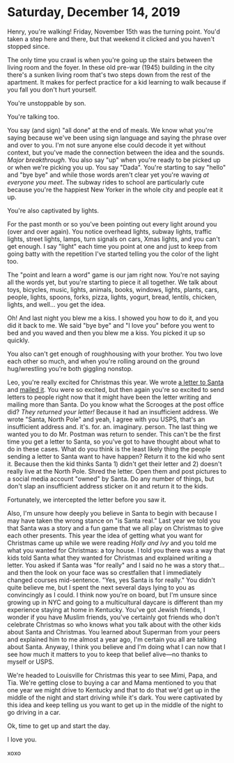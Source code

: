 # Saturday, December 14, 2019

Henry, you're walking! Friday, November 15th was the turning point. You'd taken a step here and there, but that weekend it clicked and you haven't stopped since. 

The only time you crawl is when you're going up the stairs between the living room and the foyer. In these old pre-war (1945) building in the city there's a sunken living room that's two steps down from the rest of the apartment. It makes for perfect practice for a kid learning to walk because if you fall you don't hurt yourself. 

You're unstoppable by son.

You're talking too. 

You say (and sign) "all done" at the end of meals. We know what you're saying because we've been using sign language and saying the phrase over and over to you. I'm not sure anyone else could decode it yet without context, but you've made the connection between the idea and the sounds. _Major breakthrough_. You also say "up" when you're ready to be picked up or when we're picking you up. You say "Dada". You're starting to say "hello" and "bye bye" and while those words aren't clear yet you're waving _at everyone you meet_. The subway rides to school are particularly cute because you're the happiest New Yorker in the whole city and people eat it up. 

You're also captivated by lights. 

For the past month or so you've been pointing out every light around you (over and over again). You notice overhead lights, subway lights, traffic lights, street lights, lamps, turn signals on cars, Xmas lights, and you can't get enough. I say "light" each time you point at one and just to keep from going batty with the repetition I've started telling you the color of the light too. 

The "point and learn a word" game is our jam right now. You're not saying all the words yet, but you're starting to piece it all together. We talk about toys, bicycles, music, lights, animals, books, windows, lights, plants, cars, people, lights, spoons, forks, pizza, lights, yogurt, bread, lentils, chicken, lights, and well... you get the idea. 

Oh! And last night you blew me a kiss. I showed you how to do it, and you did it back to me. We said "bye bye" and "I love you" before you went to bed and you waved and then you blew me a kiss. You picked it up so quickly.

You also can't get enough of roughhousing with your brother. You two love each other so much, and when you're rolling around on the ground hug/wrestling you're both giggling nonstop. 

Leo, you're really excited for Christmas this year. We wrote [a letter to Santa](https://www.instagram.com/p/B5gJxG2Jm3ZlCU7QmOHDAvlUIRTcrTFhWSklic0/) and [mailed it](https://www.instagram.com/p/B5iKmBep3NqNlxVEKVx78tmcqTf81UOtdjCZEw0/). You were so excited, but then again you're so excited to send letters to people right now that it might have been the letter writing and mailing more than Santa. Do you know what the Scrooges at the post office did? *They returned your letter!* Because it had an insufficient address. We wrote "Santa, North Pole" and yeah, I agree with you USPS, that's an insufficient address and. it's. for. an. imaginary. person. The last thing we wanted you to do Mr. Postman was return to sender. This can't be the first time you get a letter to Santa, so you've got to have thought about what to do in these cases. What do you think is the least likely thing the people sending a letter to Santa want to have happen? Return it to the kid who sent it. Because then the kid thinks Santa 1) didn't get their letter and 2) doesn't really live at the North Pole. Shred the letter. Open them and post pictures to a social media account "owned" by Santa. Do any number of things, but don't slap an insufficient address sticker on it and return it to the kids. 

Fortunately, we intercepted the letter before you saw it. 

Also, I'm unsure how deeply you believe in Santa to begin with because I may have taken the wrong stance on "is Santa real." Last year we told you that Santa was a story and a fun game that we all play on Christmas to give each other presents. This year the idea of getting what you want for Christmas came up while we were reading _Holly and Ivy_ and you told me what you wanted for Christmas: a toy house. I told you there was a way that kids told Santa what they wanted for Christmas and explained writing a letter. You asked if Santa was "for really" and I said no he was a story that... and then the look on your face was so crestfallen that I immediately changed courses mid-sentence. "Yes, yes Santa is for really." You didn't quite believe me, but I spent the next several days lying to you as convincingly as I could. I think now you're on board, but I'm unsure since growing up in NYC and going to a multicultural daycare is different than my experience staying at home in Kentucky. You've got Jewish friends, I wonder if you have Muslim friends, you've certainly got friends who don't celebrate Christmas so who knows what you talk about with the other kids about Santa and Christmas. You learned about Superman from your peers and explained him to me almost a year ago, I'm certain you all are talking about Santa. Anyway, I think you believe and I'm doing what I can now that I see how much it matters to you to keep that belief alive—no thanks to myself or USPS.

We're headed to Louisville for Christmas this year to see Mimi, Papa, and Tia. We're getting close to buying a car and Mama mentioned to you that one year we might drive to Kentucky and that to do that we'd get up in the middle of the night and start driving while it's dark. You were captivated by this idea and keep telling us you want to get up in the middle of the night to go driving in a car. 

Ok, time to get up and start the day. 

I love you.

xoxo